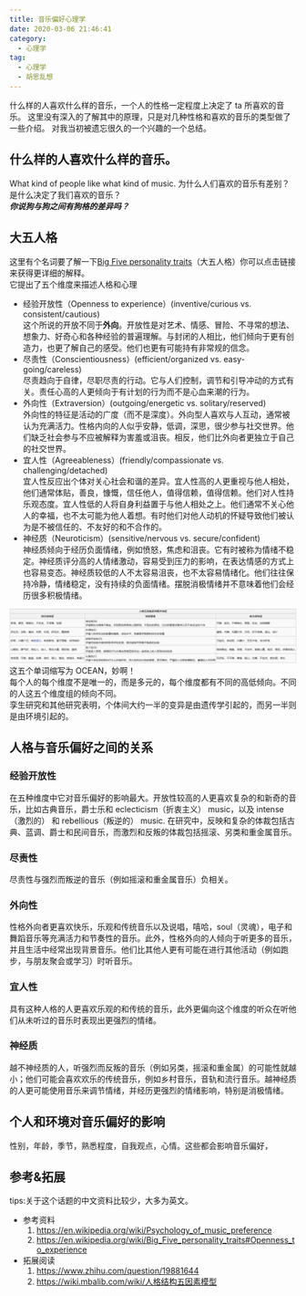 ```yaml
---
title: 音乐偏好心理学
date: 2020-03-06 21:46:41
category:
  - 心理学
tag:
  - 心理学
  - 胡思乱想
---
```


什么样的人喜欢什么样的音乐，一个人的性格一定程度上决定了 ta 所喜欢的音乐。
这里没有深入的了解其中的原理，只是对几种性格和喜欢的音乐的类型做了一些介绍。
对我当初被遗忘很久的一个兴趣的一个总结。

<!-- more -->

## 什么样的人喜欢什么样的音乐。

What kind of people like what kind of music.
为什么人们喜欢的音乐有差别？是什么决定了我们喜欢的音乐？  
**_你说狗与狗之间有狗格的差异吗？_**

## 大五人格

这里有个名词要了解一下[Big Five personality traits](https://en.wikipedia.org/wiki/Big_Five_personality_traits)（大五人格）你可以点击链接来获得更详细的解释。  
它提出了五个维度来描述人格和心理

- 经验开放性（Openness to experience）(inventive/curious vs. consistent/cautious)  
  这个所说的开放不同于**外向**。开放性是对艺术、情感、冒险、不寻常的想法、想象力、好奇心和各种经验的普遍理解。与封闭的人相比，他们倾向于更有创造力，也更了解自己的感受。他们也更有可能持有非常规的信念。
- 尽责性（Conscientiousness）(efficient/organized vs. easy-going/careless)  
  尽责趋向于自律，尽职尽责的行动。它与人们控制，调节和引导冲动的方式有关。责任心高的人更倾向于有计划的行为而不是心血来潮的行为。
- 外向性（Extraversion）(outgoing/energetic vs. solitary/reserved)  
  外向性的特征是活动的广度（而不是深度）。外向型人喜欢与人互动，通常被认为充满活力。性格内向的人似乎安静，低调，深思，很少参与社交世界。他们缺乏社会参与不应被解释为害羞或沮丧。相反，他们比外向者更独立于自己的社交世界。
- 宜人性（Agreeableness）(friendly/compassionate vs. challenging/detached)  
  宜人性反应出个体对关心社会和谐的差异。宜人性高的人更重视与他人相处，他们通常体贴，善良，慷慨，信任他人，值得信赖，值得信赖。他们对人性持乐观态度。宜人性低的人将自身利益置于与他人相处之上。他们通常不关心他人的幸福，也不太可能为他人着想。有时他们对他人动机的怀疑导致他们被认为是不被信任的、不友好的和不合作的。
- 神经质（Neuroticism）(sensitive/nervous vs. secure/confident)  
  神经质倾向于经历负面情绪，例如愤怒，焦虑和沮丧。它有时被称为情绪不稳定。神经质评分高的人情绪激动，容易受到压力的影响，在表达情感的方式上也容易变态。神经质较低的人不太容易沮丧，也不太容易情绪化。他们往往保持冷静，情绪稳定，没有持续的负面情绪。摆脱消极情绪并不意味着他们会经历很多积极情绪。

![对比分析表格](./images/20210504233424425_16675.png)
这五个单词缩写为 OCEAN，妙啊！  
每个人的每个维度不是唯一的，而是多元的，每个维度都有不同的高低倾向。不同的人这五个维度组的倾向不同。  
孪生研究和其他研究表明，个体间大约一半的变异是由遗传学引起的，而另一半则是由环境引起的。

## 人格与音乐偏好之间的关系

### 经验开放性

在五种维度中它对音乐偏好的影响最大。开放性较高的人更喜欢复杂的和新奇的音乐，比如古典音乐，爵士乐和 eclecticism（折衷主义） music，以及 intense（激烈的） 和 rebellious（叛逆的） music. 在研究中，反映和复杂的体裁包括古典、蓝调、爵士和民间音乐，而激烈和反叛的体裁包括摇滚、另类和重金属音乐。

### 尽责性

尽责性与强烈而叛逆的音乐（例如摇滚和重金属音乐）负相关。

### 外向性

性格外向者更喜欢快乐，乐观和传统音乐以及说唱，嘻哈，soul（灵魂），电子和舞蹈音乐等充满活力和节奏性的音乐。此外，性格外向的人倾向于听更多的音乐，并且生活中经常出现背景音乐。他们比其他人更有可能在进行其他活动（例如跑步，与朋友聚会或学习）时听音乐。

### 宜人性

具有这种人格的人更喜欢乐观的和传统的音乐，此外更偏向这个维度的听众在听他们从未听过的音乐时表现出更强烈的情绪。

### 神经质

越不神经质的人，听强烈而反叛的音乐（例如另类，摇滚和重金属）的可能性就越小；他们可能会喜欢欢乐的传统音乐，例如乡村音乐，音轨和流行音乐。越神经质的人更可能使用音乐来调节情绪，并经历更强烈的情绪影响，特别是消极情绪。

## 个人和环境对音乐偏好的影响

性别，年龄，季节，熟悉程度，自我观点，心情。这些都会影响音乐偏好，

## 参考&拓展

tips:关于这个话题的中文资料比较少，大多为英文。

- 参考资料
  1. <https://en.wikipedia.org/wiki/Psychology_of_music_preference>
  2. <https://en.wikipedia.org/wiki/Big_Five_personality_traits#Openness_to_experience>
- 拓展阅读
  1. <https://www.zhihu.com/question/19881644>
  2. <https://wiki.mbalib.com/wiki/人格结构五因素模型>
